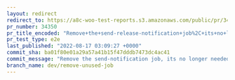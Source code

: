 ```yaml
---
layout: redirect
redirect_to: https://a8c-woo-test-reports.s3.amazonaws.com/public/pr/34350/e2e/index.html
pr_number: 34350
pr_title_encoded: "Remove+the+send-release-notification+job%2C+its+no+longer+needed."
pr_test_type: e2e
last_published: "2022-08-17 03:09:27 +0000"
commit_sha: ba01f80e01a29a57a41b15f47dddb7473dc4ac41
commit_message: "Remove the send-notification job, its no longer needed."
branch_name: dev/remove-unused-job
---
```

